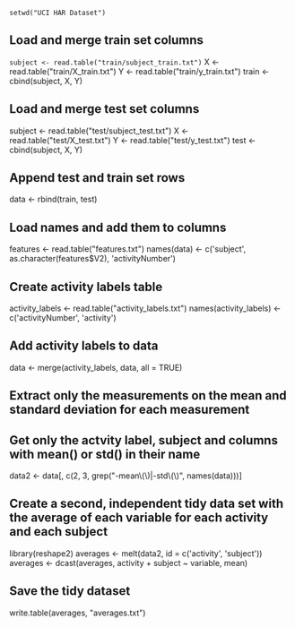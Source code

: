   `setwd("UCI HAR Dataset")`

## Load and merge train set columns
  `subject <- read.table("train/subject_train.txt")`
  X <- read.table("train/X_train.txt")
  Y <- read.table("train/y_train.txt")
  train <- cbind(subject, X, Y)


## Load and merge test set columns
subject <- read.table("test/subject_test.txt")
X <- read.table("test/X_test.txt")
Y <- read.table("test/y_test.txt")
test <- cbind(subject, X, Y)


## Append test and train set rows
data <- rbind(train, test)


## Load names and add them to columns
features <- read.table("features.txt")
names(data) <- c('subject', as.character(features$V2), 'activityNumber')


## Create activity labels table
activity_labels <- read.table("activity_labels.txt")
names(activity_labels) <- c('activityNumber', 'activity')


## Add activity labels to data
data <- merge(activity_labels, data, all = TRUE)


## Extract only the measurements on the mean and standard deviation for each measurement 
## Get only the actvity label, subject and columns with mean() or std() in their name
data2 <- data[, c(2, 3, grep("-mean\\(\\)|-std\\(\\)", names(data)))]


## Create a second, independent tidy data set with the average of each variable for each activity and each subject 
library(reshape2)
averages <- melt(data2, id = c('activity', 'subject'))
averages <- dcast(averages, activity + subject ~ variable, mean)


## Save the tidy dataset
write.table(averages, "averages.txt")
